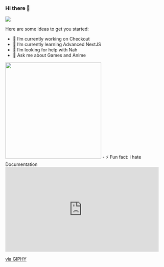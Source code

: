 ### Hi there 👋


![](https://komarev.com/ghpvc/?username=bahag-aldimashkiL&style=flat-square&color=blueviolet)

Here are some ideas to get you started:

- 🔭 I’m currently working on Checkout
- 🌱 I’m currently learning Advanced NextJS
- 🤔 I’m looking for help with Nah
- 💬 Ask me about Games and Anime 
<img src="https://media.giphy.com/media/MMnDgPw0yB6ms/giphy.gif" width="300" height="300" />
- ⚡ Fun fact: i hate Documentation
<iframe src="https://giphy.com/embed/xT4uQwLt2AyurOGWFW" width="480" height="264" frameBorder="0" class="giphy-embed" allowFullScreen></iframe><p><a href="https://giphy.com/gifs/xT4uQwLt2AyurOGWFW">via GIPHY</a></p>

